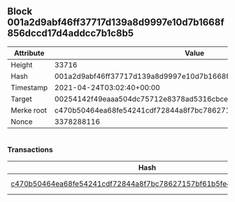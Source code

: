 ## Block 001a2d9abf46ff37717d139a8d9997e10d7b1668f856dccd17d4addcc7b1c8b5

Attribute | Value
--- | ---
Height | 33716
Hash | 001a2d9abf46ff37717d139a8d9997e10d7b1668f856dccd17d4addcc7b1c8b5
Timestamp | 2021-04-24T03:02:40+00:00
Target | 00254142f49eaaa504dc75712e8378ad5316cbcead634704b3734b6271167cc4
Merke root | c470b50464ea68fe54241cdf72844a8f7bc78627157bf61b5fe4436f28436847
Nonce | 3378288116

```

```

### Transactions

Hash | Amount
--- | ---
[c470b50464ea68fe54241cdf72844a8f7bc78627157bf61b5fe4436f28436847](c470b50464ea68fe54241cdf72844a8f7bc78627157bf61b5fe4436f28436847.md) | 10.00000000 SKEPTI 
